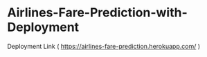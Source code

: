 # Airlines-Fare-Prediction-with-Deployment
Deployment Link ( https://airlines-fare-prediction.herokuapp.com/ )
